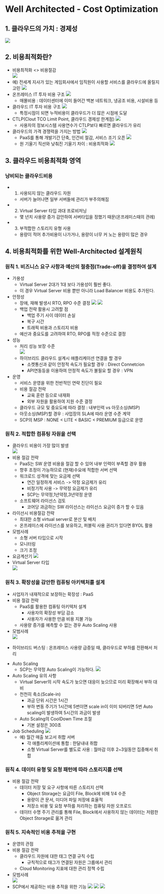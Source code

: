 # Well Architected - Cost Optimization

## 1. 클라우드의 가치 : 경제성
![](/img/costOptimization001.png)

## 2. 비용최적화란?
 - 비용최적화 <> 비용절감<br>
 ![](/img/costOptimization002.png)
 - 예) 전세계 지사가 있는 게임회사에서 임직원이 사용할 서비스를 클라우드에 올릴지 고민
 ![](/img/costOptimization003.png)
 - 온프레미스 IT 투자 비용 구조
 ![](/img/costOptimization004.png)
    * 매몰비용 : 데이터센터에 이미 들어간 백본 네트워크, 냉공조 비용, 시설비용 등
 - 클라우드 IT 투자 비용 구조
 ![](/img/costOptimization005.png)
    * 특정시점이 되면 누적비용이 클라우드가 더 많은 시점에 도달
 - CTLP(Clout TCO Limit Point, 클라우드 경제성 한계점)
 ![](/img/costOptimization006.png)
    * 사용자의 정보시스템 사용연수가 CTLP보다 빠르면 클라우드가 유리
 - 클라우드의 가격 경쟁력을 가지는 방법
 ![](/img/costOptimization007.png)
    * PaaS를 통해 개발기간 단축, 인건비 절감, 서비스 조기 오픈
 ![](/img/costOptimization008.png)
    * 원 기울기 직선와 낮춰진 기울기 차이 : 비용최적화
 ![](/img/costOptimization009.png)

## 3. 클라우드 비용최적화 영역

### 낭비되는 클라우드비용
 - 1. 사용되지 않는 클라우드 자원
    * 서버가 늘어나면 일부 서버들에 관리가 부주의해짐
 - 2. Virtual Server 타입 과대 프로비저닝
    * 몇 년치 사용량 증가 감안하여 서버타입을 정했기 때문(온프레미스때의 관례)
 - 3. 부적합한 스토리지 유형 사용
    * 용량이 적어 추가비용이 나가거나, 용량이 너무 커 노는 용량이 많은 경우

## 4. 비용최적화를 위한 Well-Architected 설계원칙
### 원칙 1. 비즈니스 요구 사항과 예산의 절충점(Trade-off)을 결정하여 설계
 - 가용성
    * Virtual Server 2대가 1대 보다 가용성이 훨씬 좋다.
    * 이 경우 Virtual Server 비용 뿐만 아니라 Load Balancer 비용도 추가된다.
 - 안정성
    * 장애, 재해 발생시 RTO, RPO 수준 결정
    ![](/img/costOptimization011.png)
    ![](/img/costOptimization012.png)
    * 백업 전략 활용시 고려할 점
        + 백업 주기 사이 데이터 손실
        + 복구 시간
        + 트래픽 비용과 스토리지 비용
    * 예산과 중요도를 고려하여 RTO, RPO를 적정 수준으로 결정
 - 성능    
    * 처리 성능 보장 수준<br>
    ![](/img/costOptimization013.png)
    * 하이브리드 클라우드 설계시 애플리케이션 연결을 할 경우
        + 소켓통신과 같이 안정적 속도가 필요할 경우 : Direct Connetcion
        + API연동등을 이용하여 안정적 속도가 불필요 할 경우 : VPN
 - 운영
    * 서비스 운영을 위한 전반적인 연략 진단이 필요
    * 비용 절감 전략
        + 교육 훈련 등으로 내재화
        + 외부 자원을 활용하여 지원 수준 결정
    * 클라우드 규모 및 중요도에 따라 결정 : 내부인력 vs 아웃소싱(MSP)
    * 아웃소싱(MSP)할 경우 : 사업장의 SLA에 따라 운영 수준 계약
    * SCP의 MSP : NONE < LITE < BASIC < PREMIUM 등급으로 운영

### 원칙 2. 적합한 컴퓨팅 자원을 선택
 - 클라우드 비용이 가장 많이 발생<br>
 ![](/img/costOptimization014.png)
 - 비용 절감 전략
    * PaaS는 SW 운영 비용을 절감 할 수 있어 내부 인력이 부족할 경우 활용
    * 향후 조정이 가능하므로 (현재)수요에 적합한 서버 선택
    * 워크로드 성격에 맞는 요금제 선택
        + 연간 일정하게 서비스 -> 약정 요금제가 유리
        + 비정기적 사용 -> 무약정 요금제가 유리
        + SCP는 무약정,1년약정,3년약정 운영
    * 소프트웨어 라이선스 검토
        + 코어당 과금하는 SW 라이선스는 라이선스 요금이 증가 할 수 있음
 - 라이선시 비용절감 전략
    * 최대한 소형 virtual server로 분산 및 배치
    * 온프레미스에 라이선스를 보유하고, 퍼블릭 사용 권리가 있다면 BYOL 활용
 - 모범사례
    * 소형 서버 타입으로 시작
    * 모니터링
    * 크기 조정
 - 요금계산기
 ![](/img/costOptimization015.png)  
 - Virtual Server 타입<br>
 ![](/img/costOptimization016.png)  

### 원칙 3. 확장성을 감안한 컴퓨팅 아키텍처를 설계
 - 사업자가 내재적으로 보장하는 확장성 : PaaS
 - 비용 절감 전략 
    * PaaS를 활용한 컴퓨팅 아키텍처 설계
        + 사용자의 확장성 부담 감소
        + 사용자가 사용한 만큼 비용 지불 가능
    * 사용량 증가를 예측할 수 없는 경우 Auto Scaling 사용
 - 모범사례<br>
 ![](/img/costOptimization017.png)
 * 하이브리드 버스팅 : 온프레미스 사용량 급증일 때, 클라우드로 부하를 전환해서 처리
 - Auto Scaling
    * SCP는 무약정 Auto Scaling이 가능하다.
    ![](/img/costOptimization018.png)
 - Auto Scaling 유의 사항
    * Virtual Server의 시작 속도가 늦으면 대응이 늦으므로 미리 확장해서 부하 대비
    * 천천히 축소(Scale-in)
        + 과금 단위 시간은 1시간
        + 부하 변동 주기가 1시간에 5번이면 scale in이 이미 되버리면 5번 Auto scaling이 발생하여 5시간의 과금이 발생
    * Auto Scaling의 CoolDown Time 조절
        + 기본 설정은 300초
 - Job Scheduling
 ![](/img/costOptimization019.png)
    * 예) 월간 매출 보고서 취합 서버
        + 각 애플리케이션에 통합 : 한달내내 취합
        + 소형 Virtual Server를 별도로 사용 : 월마감 이후 2~3일동안 집중해서 취합

### 원칙 4. 데이터 유형 및 요청 패턴에 따라 스토리지를 선택
 - 비용 절감 전략
    * 데이터 저장 및 요구 사항에 따른 스토리지 선택
        + Object Storage는 요금이 File, Block에 비해 1/4 수준
        + 용량이 큰 문서, 미디어 파일 저장에 효율적
        + 저장소 비용 및 요청 부하를 처리하는 컴퓨팅 자원 오프로드
    * 데이터 수명 주기 관리를 통해 File, Block에서 사용하지 않는 데이터는 저렴한 Object Storage로 옮겨 관리

### 원칙 5. 지속적인 비용 추적을 구현
 - 운영의 관점
 - 비용 절감 전략
    * 클라우드 자원에 대한 태그 연결 규칙 수립 
        + 규칙적으로 태그가 연결된 자원은 그룹에서 관리
    * Cloud Monitoring 지표에 대한 관리 정책 수립
 - 모범사례<br>
 ![](/img/costOptimization020.png)
 - SCP에서 제공하는 비용 추적을 위한 기능
 ![](/img/costOptimization021.png)
 ![](/img/costOptimization022.png)
 ![](/img/costOptimization023.png)

